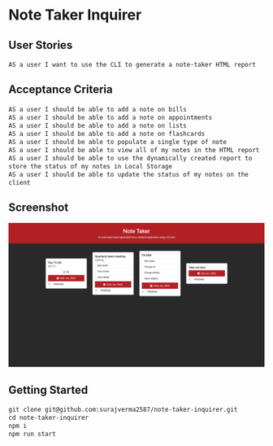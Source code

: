 # Note Taker Inquirer

## User Stories

```
AS a user I want to use the CLI to generate a note-taker HTML report
```

## Acceptance Criteria

```
AS a user I should be able to add a note on bills
AS a user I should be able to add a note on appointments
AS a user I should be able to add a note on lists
AS a user I should be able to add a note on flashcards
AS a user I should be able to populate a single type of note
AS a user I should be able to view all of my notes in the HTML report
AS a user I should be able to use the dynamically created report to store the status of my notes in Local Storage
AS a user I should be able to update the status of my notes on the client
```

## Screenshot

![screenshot](./screenshot.png)

## Getting Started

```
git clone git@github.com:surajverma2587/note-taker-inquirer.git
cd note-taker-inquirer
npm i
npm run start
```
